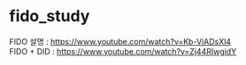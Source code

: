 # fido_study

FIDO 설명 : https://www.youtube.com/watch?v=Kb-ViADsXl4  
FIDO + DID : https://www.youtube.com/watch?v=Zj44RIwgidY
